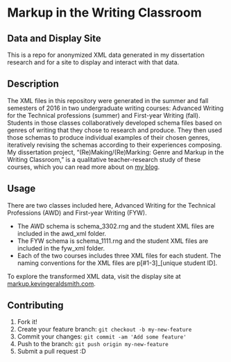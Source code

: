 # Markup in the Writing Classroom
## Data and Display Site
This is a repo for anonymized XML data generated in my dissertation research and for a site to display and interact with that data.

## Description
The XML files in this repository were generated in the summer and fall semesters of 2016 in two undergraduate writing courses: Advanced Writing for the Technical professions (summer) and First-year Writing (fall). Students in those classes collaboratively developed schema files based on genres of writing that they chose to research and produce. They then used those schemas to produce individual examples of their chosen genres, iteratively revising the schemas according to their experiences composing. My dissertation project, “(Re)Making/(Re)Marking: Genre and Markup in the Writing Classroom,” is a qualitative teacher-research study of these courses, which you can read more about on [my blog](http://kevingeraldsmith.com).


## Usage

There are two classes included here, Advanced Writing for the Technical Professions (AWD) and First-year Writing (FYW).

* The AWD schema is schema_3302.rng and the student XML files are included in the awd_xml folder.
* The FYW schema is schema_1111.rng and the student XML files are included in the fyw_xml folder.
* Each of the two courses includes three XML files for each student. The naming conventions for the XML files are p[#1-3]_[unique student ID].


To explore the transformed XML data, visit the display site at [markup.kevingeraldsmith.com](http://markup.kevingeraldsmith.com).

## Contributing

1. Fork it!
2. Create your feature branch: `git checkout -b my-new-feature`
3. Commit your changes: `git commit -am 'Add some feature'`
4. Push to the branch: `git push origin my-new-feature`
5. Submit a pull request :D
